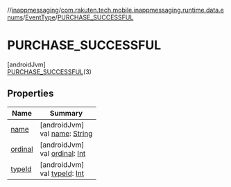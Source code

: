 //[inappmessaging](../../../../index.md)/[com.rakuten.tech.mobile.inappmessaging.runtime.data.enums](../../index.md)/[EventType](../index.md)/[PURCHASE_SUCCESSFUL](index.md)

# PURCHASE_SUCCESSFUL

[androidJvm]\
[PURCHASE_SUCCESSFUL](index.md)(3)

## Properties

| Name | Summary |
|---|---|
| [name](../../-value-type/-i-n-v-a-l-i-d/index.md#-372974862%2FProperties%2F-93201661) | [androidJvm]<br>val [name](../../-value-type/-i-n-v-a-l-i-d/index.md#-372974862%2FProperties%2F-93201661): [String](https://kotlinlang.org/api/latest/jvm/stdlib/kotlin/-string/index.html) |
| [ordinal](../../-value-type/-i-n-v-a-l-i-d/index.md#-739389684%2FProperties%2F-93201661) | [androidJvm]<br>val [ordinal](../../-value-type/-i-n-v-a-l-i-d/index.md#-739389684%2FProperties%2F-93201661): [Int](https://kotlinlang.org/api/latest/jvm/stdlib/kotlin/-int/index.html) |
| [typeId](../type-id.md) | [androidJvm]<br>val [typeId](../type-id.md): [Int](https://kotlinlang.org/api/latest/jvm/stdlib/kotlin/-int/index.html) |
